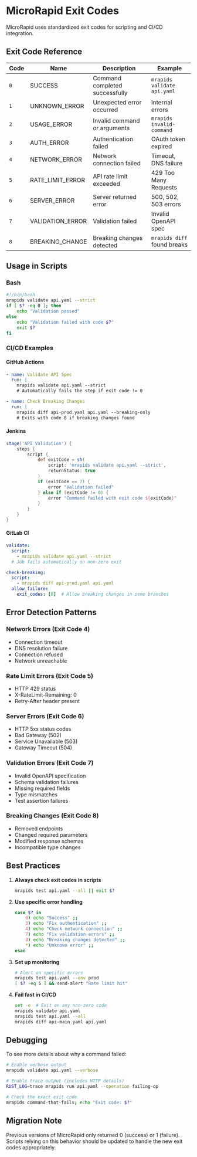 # MicroRapid Exit Codes

MicroRapid uses standardized exit codes for scripting and CI/CD integration.

## Exit Code Reference

| Code | Name | Description | Example |
|------|------|-------------|---------|
| `0` | SUCCESS | Command completed successfully | `mrapids validate api.yaml` |
| `1` | UNKNOWN_ERROR | Unexpected error occurred | Internal errors |
| `2` | USAGE_ERROR | Invalid command or arguments | `mrapids invalid-command` |
| `3` | AUTH_ERROR | Authentication failed | OAuth token expired |
| `4` | NETWORK_ERROR | Network connection failed | Timeout, DNS failure |
| `5` | RATE_LIMIT_ERROR | API rate limit exceeded | 429 Too Many Requests |
| `6` | SERVER_ERROR | Server returned error | 500, 502, 503 errors |
| `7` | VALIDATION_ERROR | Validation failed | Invalid OpenAPI spec |
| `8` | BREAKING_CHANGE | Breaking changes detected | `mrapids diff` found breaks |

## Usage in Scripts

### Bash
```bash
#!/bin/bash
mrapids validate api.yaml --strict
if [ $? -eq 0 ]; then
    echo "Validation passed"
else
    echo "Validation failed with code $?"
    exit $?
fi
```

### CI/CD Examples

#### GitHub Actions
```yaml
- name: Validate API Spec
  run: |
    mrapids validate api.yaml --strict
    # Automatically fails the step if exit code != 0

- name: Check Breaking Changes
  run: |
    mrapids diff api-prod.yaml api.yaml --breaking-only
    # Exits with code 8 if breaking changes found
```

#### Jenkins
```groovy
stage('API Validation') {
    steps {
        script {
            def exitCode = sh(
                script: 'mrapids validate api.yaml --strict',
                returnStatus: true
            )
            if (exitCode == 7) {
                error "Validation failed"
            } else if (exitCode != 0) {
                error "Command failed with exit code ${exitCode}"
            }
        }
    }
}
```

#### GitLab CI
```yaml
validate:
  script:
    - mrapids validate api.yaml --strict
  # Job fails automatically on non-zero exit

check-breaking:
  script:
    - mrapids diff api-prod.yaml api.yaml
  allow_failure:
    exit_codes: [8]  # Allow breaking changes in some branches
```

## Error Detection Patterns

### Network Errors (Exit Code 4)
- Connection timeout
- DNS resolution failure
- Connection refused
- Network unreachable

### Rate Limit Errors (Exit Code 5)
- HTTP 429 status
- X-RateLimit-Remaining: 0
- Retry-After header present

### Server Errors (Exit Code 6)
- HTTP 5xx status codes
- Bad Gateway (502)
- Service Unavailable (503)
- Gateway Timeout (504)

### Validation Errors (Exit Code 7)
- Invalid OpenAPI specification
- Schema validation failures
- Missing required fields
- Type mismatches
- Test assertion failures

### Breaking Changes (Exit Code 8)
- Removed endpoints
- Changed required parameters
- Modified response schemas
- Incompatible type changes

## Best Practices

1. **Always check exit codes in scripts**
   ```bash
   mrapids test api.yaml --all || exit $?
   ```

2. **Use specific error handling**
   ```bash
   case $? in
       0) echo "Success" ;;
       3) echo "Fix authentication" ;;
       4) echo "Check network connection" ;;
       7) echo "Fix validation errors" ;;
       8) echo "Breaking changes detected" ;;
       *) echo "Unknown error" ;;
   esac
   ```

3. **Set up monitoring**
   ```bash
   # Alert on specific errors
   mrapids test api.yaml --env prod
   [ $? -eq 5 ] && send-alert "Rate limit hit"
   ```

4. **Fail fast in CI/CD**
   ```bash
   set -e  # Exit on any non-zero code
   mrapids validate api.yaml
   mrapids test api.yaml --all
   mrapids diff api-main.yaml api.yaml
   ```

## Debugging

To see more details about why a command failed:

```bash
# Enable verbose output
mrapids validate api.yaml --verbose

# Enable trace output (includes HTTP details)
RUST_LOG=trace mrapids run api.yaml --operation failing-op

# Check the exact exit code
mrapids command-that-fails; echo "Exit code: $?"
```

## Migration Note

Previous versions of MicroRapid only returned 0 (success) or 1 (failure). Scripts relying on this behavior should be updated to handle the new exit codes appropriately.